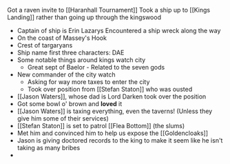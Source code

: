 Got a raven invite to [[Haranhall Tournament]]
Took a ship up to [[Kings Landing]] rather than going up through the kingswood
 - Captain of ship is Erin Lazarys
Encountered a ship wreck along the way
 - On the coast of Massey's Hook
 - Crest of targaryans
 - Ship name first three characters: DAE
 - Some notable things around kings watch city
	 - Great sept of Baelor - Related to the seven gods
 - New commander of the city watch
	 - Asking for way more taxes to enter the city
	 - Took over position from [[Stefan Staton]] who was ousted
 - [[Jason Waters]], whose dad is Lord Darken took over the position
 - Got some bowl o' brown and **loved** it
 - [[Jason Waters]] is taxing everything, even the taverns! (Unless they give him some of their services)
 - [[Stefan Staton]] is set to patrol [[Flea Bottom]] (the slums)
 - Met him and convinced him to help us expose the [[Goldencloaks]]
 - Jason is giving doctored records to the king to make it seem like he isn't taking as many bribes
 - 